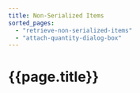 ```yaml
---
title: Non-Serialized Items
sorted_pages:
  - "retrieve-non-serialized-items"
  - "attach-quantity-dialog-box"
---
```

# {{page.title}}
